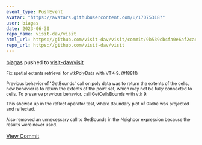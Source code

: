 ```yaml
---
event_type: PushEvent
avatar: "https://avatars.githubusercontent.com/u/17075318?"
user: biagas
date: 2023-06-30
repo_name: visit-dav/visit
html_url: https://github.com/visit-dav/visit/commit/9b539cb4fa0e6af2cae48de039f1d1aa0bc7f0a1
repo_url: https://github.com/visit-dav/visit
---
```


<a href='https://github.com/biagas' target='_blank'>biagas</a> pushed to <a href='https://github.com/visit-dav/visit' target='_blank'>visit-dav/visit</a>

<small>Fix spatial extents retrieval for vtkPolyData with VTK-9. (#18811)

Previous behavior of 'GetBounds' call on poly data was to return the extents of the cells, new behavior is to return the extents of the point set, which may not be fully connected to cells.
To preserve previous behavior, call GetCellsBounds with vtk 9.

This showed up in the  reflect operator test, where Boundary plot of Globe was projected and reflected.

Also removed an unnecessary call to GetBounds in the Neighbor expression because the results were never used.</small>

<a href='https://github.com/visit-dav/visit/commit/9b539cb4fa0e6af2cae48de039f1d1aa0bc7f0a1' target='_blank'>View Commit</a>